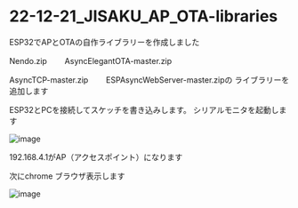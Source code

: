 # 22-12-21_JISAKU_AP_OTA-libraries
ESP32でAPとOTAの自作ライブラリーを作成しました

Nendo.zip　　
AsyncElegantOTA-master.zip

AsyncTCP-master.zip　　
ESPAsyncWebServer-master.zipの
ライブラリーを追加します

ESP32とPCを接続してスケッチを書き込みします。
シリアルモニタを起動します

![image](https://user-images.githubusercontent.com/11044177/208805798-c440cb5f-3682-4c6d-9f6e-6bca7057a561.png)

192.168.4.1がAP（アクセスポイント）になります

次にchrome ブラウザ表示します

![image](https://user-images.githubusercontent.com/11044177/208812035-0134e643-2668-41a9-a30f-63e4712e88b2.png)



